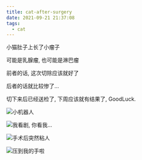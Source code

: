 ```yaml
---
title: cat-after-surgery
date: 2021-09-21 21:37:08
tags:
  - cat
---
```


小猫肚子上长了小瘤子

可能是乳腺瘤, 也可能是淋巴瘤

前者的话, 这次切除应该就好了

后者的话就比较惨了...

切下来后已经送检了, 下周应该就有结果了, GoodLuck.

![小机器人](images/cat-after-surgery/a110ded7f807e9c76bbb4c67cad59d17.jpg)

![我看剧, 你看我...](images/cat-after-surgery/df28b0413a244df159879196cdcf4656.jpg)

![手术后突然粘人](images/cat-after-surgery/手术后突然粘人.jpg)

![压到我的手啦](images/cat-after-surgery/压到我的手啦.jpg)


